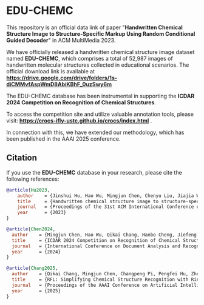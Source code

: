 # EDU-CHEMC
This repository is an official data link of paper "**Handwritten Chemical Structure Image to Structure-Specific Markup Using Random Conditional Guided Decoder**" in ACM MultiMedia 2023. 

We have officially released a handwritten chemical structure image dataset named **EDU-CHEMC**, which comprises a total of 52,987 images of handwritten molecular structures collected in educational scenarios. The official download link is available at **https://drive.google.com/drive/folders/1s-diCMMvfAspWmD8AbiKBhF_0uzSwy6m**

The EDU-CHEMC database has been instrumental in supporting the **ICDAR 2024 Competition on Recognition of Chemical Structures**.

To access the competition site and utilize valuable annotation tools, please visit: **https://crocs-ifly-ustc.github.io/crocs/index.html** .

In connection with this, we have extended our methodology, which has been published in the AAAI 2025 conference.

## Citation

If you use the **EDU-CHEMC** database in your research, please cite the following references:

```bibtex
@article{Hu2023,  
    author    = {Jinshui Hu, Hao Wu, Mingjun Chen, Chenyu Liu, Jiajia Wu, Shi Yin, Baocai Yin, Bing Yin, Cong Liu, Jun Du, Lirong Dai},  
    title     = {Handwritten chemical structure image to structure-specific markup using random conditional guided decoder},  
    journal   = {Proceedings of the 31st ACM International Conference on Multimedia},  
    year      = {2023}
}  

@article{Chen2024,  
  author    = {Mingjun Chen, Hao Wu, Qikai Chang, Hanbo Cheng, Jiefeng Ma, Pengfei Hu, Zhenrong Zhang, Chenyu Liu, Changpeng Pi, Jinshui Hu, Baocai Yin, Bing Yin, Cong Liu, Jun Du},  
  title     = {ICDAR 2024 Competition on Recognition of Chemical Structures},  
  journal   = {International Conference on Document Analysis and Recognition},  
  year      = {2024}
}  

@article{Chang2025,  
  author    = {Qikai Chang, Mingjun Chen, Changpeng Pi, Pengfei Hu, Zhenrong Zhang, Jiefeng Ma, Jun Du, Baocai Yin, Jinshui Hu},  
  title     = {RFL: Simplifying Chemical Structure Recognition with Ring-Free Language},  
  journal   = {Proceedings of the AAAI Conference on Artificial Intelligence},  
  year      = {2025}
}  
